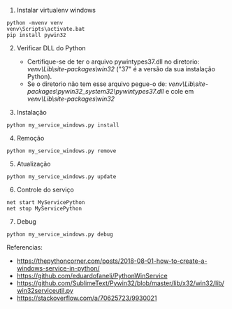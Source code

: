 1. Instalar virtualenv windows
```
python -mvenv venv
venv\Scripts\activate.bat
pip install pywin32
```

2. Verificar DLL do Python
   
    - Certifique-se de ter o arquivo pywintypes37.dll no diretorio: *venv\Lib\site-packages\win32* ("37" é a versão da sua instalação Python). 
    - Se o diretorio não tem esse arquivo pegue-o de: *venv\Lib\site-packages\pywin32_system32\pywintypes37.dll* e cole em *venv\Lib\site-packages\win32*

3. Instalação 
```
python my_service_windows.py install
```

4. Remoção 
```
python my_service_windows.py remove
```

5. Atualização
```
python my_service_windows.py update
```

6. Controle do serviço
```   
net start MyServicePython
net stop MyServicePython
```

7. Debug
```
python my_service_windows.py debug
```



Referencias:

- https://thepythoncorner.com/posts/2018-08-01-how-to-create-a-windows-service-in-python/
- https://github.com/eduardofaneli/PythonWinService
- https://github.com/SublimeText/Pywin32/blob/master/lib/x32/win32/lib/win32serviceutil.py
- https://stackoverflow.com/a/70625723/9930021

